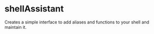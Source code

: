 # shellAssistant
Creates a simple interface to add aliases and functions to your shell and maintain it.
